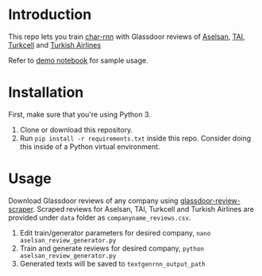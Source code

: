 # Introduction
This repo lets you train [char-rnn](http://karpathy.github.io/2015/05/21/rnn-effectiveness/) with Glassdoor reviews of [Aselsan](https://www.glassdoor.com/Reviews/Aselsan-Reviews-E41213.htm), [TAI](https://www.glassdoor.com/Reviews/Turkish-Aerospace-Industries-Reviews-E326234.htm), [Turkcell](https://www.glassdoor.com/Reviews/Turkcell-Reviews-E9709.htm) and [Turkish Airlines](https://www.glassdoor.com/Reviews/Turkish-Airlines-Reviews-E13316.htm)

Refer to [demo notebook](<https://github.com/fcakyon/glassdoor-review-textgenrnn/tree/main/notebook/demo.ipynb>) for sample usage.

# Installation
First, make sure that you're using Python 3.

1. Clone or download this repository.
2. Run `pip install -r requirements.txt` inside this repo. Consider doing this inside of a Python virtual environment.

# Usage
Download Glassdoor reviews of any company using [glassdoor-review-scraper](https://github.com/MatthewChatham/glassdoor-review-scraper). Scraped reviews for Aselsan, TAI, Turkcell and Turkish Airlines are provided under `data` folder as `companyname_reviews.csv`.

1. Edit train/generator parameters for desired company, `nano aselsan_review_generator.py`
2. Train and generate reviews for desired company, `python aselsan_review_generator.py`
3. Generated texts will be saved to `textgenrnn_output_path`



